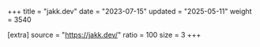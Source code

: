 +++
title = "jakk.dev"
date = "2023-07-15"
updated = "2025-05-11"
weight = 3540

[extra]
source = "https://jakk.dev/"
ratio = 100
size = 3
+++
